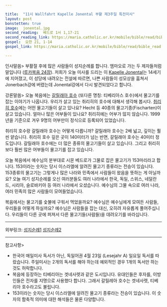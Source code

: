 ```yaml
---

title:  "11시 Wallfahrt Kapelle Jonental 부활 제3주일 특전미사"
layout: post 
bonstetten: true
image:  jonental.jpg
second_reading:  베드로 1서 1,17-21
second_reading_link: https://maria.catholic.or.kr/mobile/bible/read/bible_read.asp?m=2&n=167&p=1
gospel:  요한 21, 1-14
gospel_link: https://maria.catholic.or.kr/mobile/bible/read/bible_read.asp?m=2&n=150&p=21

---
```


인사말씀>
부활절 후에 많은 사람들이 성지순례를 합니다. 엠마오로 가는 두 제자들처럼 말입니다 (<a href="https://maria.catholic.or.kr/bible/read/bible_read.asp?menu=bible&m=2&n=149&p=24">루카복음 24장</a>).
저희가 오늘 미사를 드리는 이 <a href="https://kath-bremgarten-reusstal.ch/jonen/kapelle-jonental-2-2/">Kapelle Jonental</a>는 14세기에 지어졌고, 이 성당에 내려오는 전설에 따르면, 나쁜 사람들이 성모상을 훔쳐서 Jonerbach강에 버렸는데 Jonental강에서 다시 발견되었다고 합니다.

강론말씀>
오늘 복음에는 <a href="https://ko.wikipedia.org/wiki/%EA%B0%88%EB%A6%B4%EB%9E%98%EC%95%84%ED%98%B8">갈릴래아 호수</a> (또다른 명칭: 티베리아스 호수)에서 물고기를 잡는 이야기가 나옵니다. 우리가 살고 있는 취리히의 호수에 대해서 생각해 봅시다. <a href="https://ko.wikipedia.org/wiki/%EC%B7%A8%EB%A6%AC%ED%9E%88%ED%98%B8">취리히 호수</a>에는 어떤 물고기들이 살고 있나요? Hecht 등 40종의 물고기종(Fischarten)이 살고 있습니다. 얼마나 많은 어부들이 있나요? 취리히에는 어부가 많지 않습니다. 1999년을 기준으로 겨우 9명의 어부만이 정식으로 등록되어 있었습니다. 

취리히 호수랑 갈릴래아 호수는 어떻게 다릅니까? 갈릴래아 호수는 2배 넓고, 깊이는 훨씬 얕습니다. 취리히 호수 깊은 곳이 140미터가 넘는 반면, 갈릴래아 호수는 40미터 정도입니다. 갈릴래아 호수에는 더 많은 종류의 물고기들이 살고 있습니다. 그리고 취리히보다 훨씬 많은 어부들이 물고기를 잡고 있습니다.

오늘 복음에서 예수님의 분부대로 시몬 베드로가 그물로 잡은 물고기가 153마리라고 합니다. 153이라는 숫자는 당시 이스라엘에 알려진 물고기 종류라는 전승이 있습니다. 153종류의 물고기는 그렇게나 많은 나라와 민족에서 사람들이 왔음을 뜻하는 게 아닐까요? 오늘 여기 성지순례를 오신 여러분들도 여러 나라에서 한국, 독일, 스위스, 네덜란드, 시리아, 슬로바키아 등 여러 나라에서 오셨습니다. 예수님의 그물 속으로 여러 나라, 여러 민족의 많은 사람들이 모여들었습니다.

복음에서는 물고기를 숯불에 구워서 먹었을까요? 예수님은 예수님에게 모여든 사람들, 우리들을 어떻게 하실까요? 예수님은 사람들을 잡는 대신, 오히려 자유롭게 풀어주십니다. 우리들이 다른 곳에 퍼져서 다른 물고기들(사람들)을 데려오기를 바라십니다.  

<hr>

외부링크:
<a href="http://church.catholic.or.kr/chonho/%EC%84%B1%EC%A7%80%EC%88%9C%EB%A1%80.htm">성지순례1</a>
<a href="http://home.catholic.or.kr/pdsm/bbs_view.asp?num=1460&id=141127&SORT=C&menu=4797">성지순례2</a>

<hr>

참고사항>
<ul>
<li>한국어 매일미사 독서가 아닌, 독일어권 4월 23일 (Lesejahr A) 일요일 독서를 따랐습니다. 주일미사는 2개의 독서를 해야 하는데 예외적인 경우 1개의 독서만 하는 것도 허락합니다.</li>
<li>복음에 등장하는 티베리아는 겟네사렛과 같은 도시입니다. 유대인들은 후자를, 이방인들은 전자를 지명으로 사용했다 합니다.
그래서 갈릴레아 호수는 겟네사렛, 티베리아 호수라고도 불립니다.</li>
<li>153이라는 숫자는 당시 이스라엘에 알려진 물고기 종류라는 전승이 있습니다.
이 숫자의 함축적 의미에 대한 해석들은 물론 다양합니다.</li>
</ul>
